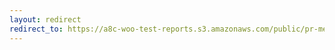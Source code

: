 ```yaml
---
layout: redirect
redirect_to: https://a8c-woo-test-reports.s3.amazonaws.com/public/pr-merge/41244/e2e/index.html
---
```

